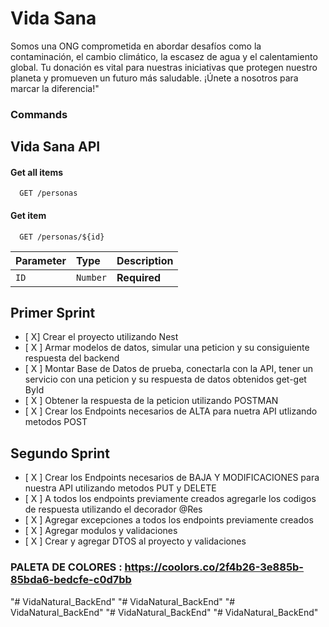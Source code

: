 # Vida Sana

Somos una ONG comprometida en abordar desafíos como la contaminación, el cambio climático, la escasez de agua y el calentamiento global. Tu donación es vital para nuestras iniciativas que protegen nuestro planeta y promueven un futuro más saludable. ¡Únete a nosotros para marcar la diferencia!"

### Commands

## Vida Sana API

#### Get all items

```http
  GET /personas
```

#### Get item

```http
  GET /personas/${id}
```

| Parameter | Type     | Description  |
| :-------- | :------- | :----------- |
| `ID`      | `Number` | **Required** |


## Primer Sprint

- [ X] Crear el proyecto utilizando Nest
- [ X ] Armar modelos de datos, simular una peticion y su consiguiente respuesta del backend
- [ X ] Montar Base de Datos de prueba, conectarla con la API, tener un servicio con una peticion y su respuesta de datos obtenidos get-get ById
- [ X ] Obtener la respuesta de la peticion utilizando POSTMAN
- [ X ] Crear los Endpoints necesarios de ALTA para nuetra API utlizando metodos POST

## Segundo Sprint

- [ X ] Crear los Endpoints necesarios de BAJA Y MODIFICACIONES para nuestra API utilizando metodos PUT y DELETE
- [ X ] A todos los endpoints previamente creados agregarle los codigos de respuesta utilizando el decorador @Res
- [ X ] Agregar excepciones a todos los endpoints previamente creados
- [ X ] Agregar modulos y validaciones
- [ X ] Crear y agregar DTOS al proyecto y validaciones



### PALETA DE COLORES : https://coolors.co/2f4b26-3e885b-85bda6-bedcfe-c0d7bb
"# VidaNatural_BackEnd" 
"# VidaNatural_BackEnd" 
"# VidaNatural_BackEnd" 
"# VidaNatural_BackEnd" 
"# VidaNatural_BackEnd" 
